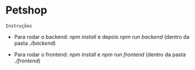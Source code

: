 # Petshop

`Instruções`

- Para rodar o backend: *npm install* e depois *npm run backend* (dentro da pasta *./backend*)

- Para rodar o frontend: *npm install* e *npm run frontend* (dentro da pasta *./frontend*)
